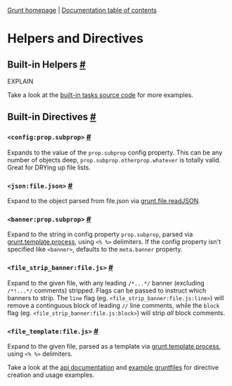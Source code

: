 [Grunt homepage](https://github.com/cowboy/grunt) | [Documentation table of contents](toc.md)

# Helpers and Directives

## Built-in Helpers <a name="built-in-helpers" href="#built-in-helpers" title="Link to this section">#</a>
EXPLAIN

Take a look at the [built-in tasks source code](../tasks) for more examples.

## Built-in Directives <a name="built-in-directives" href="#built-in-directives" title="Link to this section">#</a>

### `<config:prop.subprop>` <a name="config-prop-subprop" href="#config-prop-subprop" title="Link to this section">#</a>
Expands to the value of the `prop.subprop` config property. This can be any number of objects deep, `prop.subprop.otherprop.whatever` is totally valid. Great for DRYing up file lists.

### `<json:file.json>` <a name="json-file-json" href="#json-file-json" title="Link to this section">#</a>
Expand to the object parsed from file.json via [grunt.file.readJSON](api_file.md#grunt-file-readjson).

### `<banner:prop.subprop>` <a name="banner-prop-subprop" href="#banner-prop-subprop" title="Link to this section">#</a>
Expand to the string in config property `prop.subprop`, parsed via [grunt.template.process](api_template.md#grunt-template-process), using `<% %>` delimiters. If the config property isn't specified like `<banner>`, defaults to the `meta.banner` property.

### `<file_strip_banner:file.js>` <a name="file-strip-banner-file-js" href="#file-strip-banner-file-js" title="Link to this section">#</a>
Expand to the given file, with any leading `/*...*/` banner (excluding `/*!...*/` comments) stripped. Flags can be passed to instruct which banners to strip. The `line` flag (eg. `<file_strip_banner:file.js:line>`) will remove a continguous block of leading `//` line comments, while the `block` flag (eg. `<file_strip_banner:file.js:block>`) will strip _all_ block comments.

### `<file_template:file.js>` <a name="file-template-file-js" href="#file-template-file-js" title="Link to this section">#</a>
Expand to the given file, parsed as a template via [grunt.template.process](api_template.md#grunt-template-process), using `<% %>` delimiters.

Take a look at the [api documentation](api.md) and [example gruntfiles](example_gruntfiles.md) for directive creation and usage examples.
